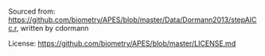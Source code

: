 Sourced from: https://github.com/biometry/APES/blob/master/Data/Dormann2013/stepAICc.r, written by cdormann

License: https://github.com/biometry/APES/blob/master/LICENSE.md
